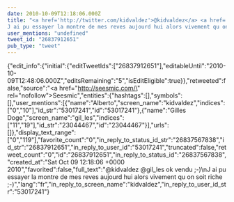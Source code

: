 ```yaml
---
date: 2010-10-09T12:18:06.000Z
title: "<a href='http://twitter.com/kidvaldez'>@kidvaldez</a> <a href='http://twitter.com/gil_les'>@gil_les</a> ok vendu ;-)
J ai pu essayer la montre de mes reves aujourd hui alors vivement qu on soit riche ;-)″"
user_mentions: "undefined"
tweet_id: "26837912651"
pub_type: "tweet"
---
```

{"edit_info":{"initial":{"editTweetIds":["26837912651"],"editableUntil":"2010-10-09T12:48:06.000Z","editsRemaining":"5","isEditEligible":true}},"retweeted":false,"source":"<a href=\"http://seesmic.com/\" rel=\"nofollow\">Seesmic</a>","entities":{"hashtags":[],"symbols":[],"user_mentions":[{"name":"Alberto","screen_name":"kidvaldez","indices":["0","10"],"id_str":"53017241","id":"53017241"},{"name":"Gilles Doge","screen_name":"gil_les","indices":["11","19"],"id_str":"23044467","id":"23044467"}],"urls":[]},"display_text_range":["0","119"],"favorite_count":"0","in_reply_to_status_id_str":"26837567838","id_str":"26837912651","in_reply_to_user_id":"53017241","truncated":false,"retweet_count":"0","id":"26837912651","in_reply_to_status_id":"26837567838","created_at":"Sat Oct 09 12:18:06 +0000 2010","favorited":false,"full_text":"@kidvaldez @gil_les ok vendu ;-)\nJ ai pu essayer la montre de mes reves aujourd hui alors vivement qu on soit riche ;-)","lang":"fr","in_reply_to_screen_name":"kidvaldez","in_reply_to_user_id_str":"53017241"}
